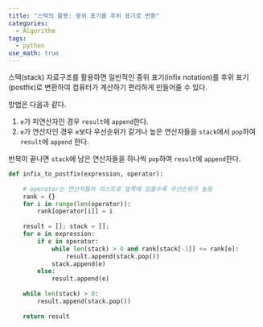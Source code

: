 ```yaml
---
title: "스택의 활용: 중위 표기를 후위 표기로 변환"
categories:
  - Algorithm
tags:
  - python
use_math: true
---
```


스택(stack) 자료구조를 활용하면 일반적인 중위 표기(infix notation)를 후위 표기(postfix)로 변환하여 컴퓨터가 계산하기 편리하게 만들어줄 수 있다.  

방법은 다음과 같다.  
1. `e`가 피연산자인  경우 `result`에 `append`한다.  
2. `e`가 연산자인 경우 `e`보다 우선순위가 같거나 높은  연산자들을 `stack`에서 `pop`하여 `result`에 `append` 한다.  

반복이 끝나면 `stack`에 남은 연산자들을 하나씩 `pop`하여 `result`에 `append`한다. 


```python
def infix_to_postfix(expression, operator):
    
    # operator는 연산자들의 리스트로 앞쪽에 있을수록 우선순위가 높음
    rank = {}
    for i in range(len(operator)):
        rank[operator[i]] = i
    
    result = []; stack = [];
    for e in expression:
        if e in operator:
            while len(stack) > 0 and rank[stack[-1]] <= rank[e]:
                result.append(stack.pop())
            stack.append(e)
        else:
            result.append(e)
    
    while len(stack) > 0:
        result.append(stack.pop())
        
    return result
```